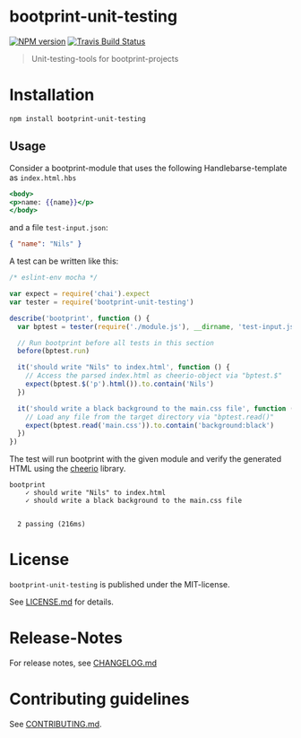 # bootprint-unit-testing 

[![NPM version](https://badge.fury.io/js/bootprint-unit-testing.svg)](http://badge.fury.io/js/bootprint-unit-testing)
[![Travis Build Status](https://travis-ci.org/bootprint/bootprint-unit-testing.svg?branch=master)](https://travis-ci.org/bootprint/bootprint-unit-testing)


> Unit-testing-tools for bootprint-projects


# Installation

```
npm install bootprint-unit-testing
```

## Usage

Consider a bootprint-module that uses the following Handlebarse-template as `index.html.hbs`

```hbs
<body>
<p>name: {{name}}</p>
</body>
```


and a file `test-input.json`:

```json
{ "name": "Nils" }
```


A test can be written like this: 

```js
/* eslint-env mocha */

var expect = require('chai').expect
var tester = require('bootprint-unit-testing')

describe('bootprint', function () {
  var bptest = tester(require('./module.js'), __dirname, 'test-input.json')

  // Run bootprint before all tests in this section
  before(bptest.run)

  it('should write "Nils" to index.html', function () {
    // Access the parsed index.html as cheerio-object via "bptest.$"
    expect(bptest.$('p').html()).to.contain('Nils')
  })

  it('should write a black background to the main.css file', function () {
    // Load any file from the target directory via "bptest.read()"
    expect(bptest.read('main.css')).to.contain('background:black')
  })
})
```

The test will run bootprint with the given module and verify the generated HTML 
using the [cheerio](https://npmjs.com/package/cheerio) library.

```
bootprint
    ✓ should write "Nils" to index.html
    ✓ should write a black background to the main.css file


  2 passing (216ms)
```



# License

`bootprint-unit-testing` is published under the MIT-license.

See [LICENSE.md](LICENSE.md) for details.


# Release-Notes
 
For release notes, see [CHANGELOG.md](CHANGELOG.md)
 
# Contributing guidelines

See [CONTRIBUTING.md](CONTRIBUTING.md).